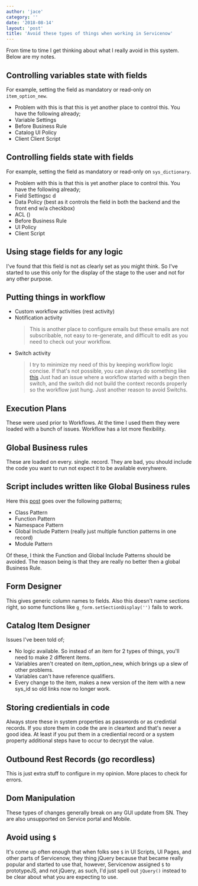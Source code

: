```yaml
---
author: 'jace'
category: ''
date: '2018-08-14'
layout: 'post'
title: 'Avoid these types of things when working in Servicenow'
---
```


From time to time I get thinking about what I really avoid in this system.  Below are my notes.

<!--more-->

## Controlling variables state with fields

For example, setting the field as mandatory or read-only on `item_option_new`.

- Problem with this is that this is yet another place to control this.  You have the following already;
- Variable Settings
- Before Business Rule
- Catalog UI Policy
- Client Client Script

## Controlling fields state with fields

For example, setting the field as mandatory or read-only on `sys_dictionary`.

- Problem with this is that this is yet another place to control this.  You have the following already;
- Field Settingsc d
- Data Policy (best as it controls the field in both the backend and the front end w/a checkbox)
- ACL ()
- Before Business Rule
- UI Policy
- Client Script

## Using stage fields for any logic

I've found that this field is not as clearly set as you might think.  So I've started to use this only for the display of the stage to the user and not for any other purpose.

## Putting things in workflow

- Custom workflow activities (rest activity)
- Notification activity
  > This is another place to configure emails but these emails are not subscribable, not easy to re-generate, and difficult to edit as you need to check out your workflow.
- Switch activity
  > I try to minimize my need of this by keeping workflow logic concise.  If that's not possible, you can always do something like [this](https://snprotips.com/blog/2018/3/15/video-custom-output-transition-conditions-from-a-single-workflow-script-activity)
  > Just had an issue where a workflow started with a begin then switch, and the switch did not build the context records properly so the workflow just hung.  Just another reason to avoid Switchs.

## Execution Plans

These were used prior to Workflows.  At the time I used them they were loaded with a bunch of issues.  Workflow has a lot more flexibility.

## Global Business rules

These are loaded on every. single. record.  They are bad, you should include the code you want to run not expect it to be available everyhwere.

## Script includes written like Global Business rules

Here this [post](https://codecreative.io/servicenow/interface-design-patterns-for-script-includes) goes over the following patterns;

- Class Pattern
- Function Pattern
- Namespace Pattern
- Global Include Pattern (really just multiple function patterns in one record)
- Module Pattern

Of these, I think the Function and Global Include Patterns should be avoided.  The reason being is that they are really no better then a global Business Rule.

## Form Designer

This gives generic column names to fields.  Also this doesn't name sections right, so some functions like `g_form.setSectionDisplay('')` fails to work.

## Catalog Item Designer

Issues I've been told of;

- No logic available.  So instead of an item for 2 types of things, you'll need to make 2 different items.
- Variables aren't created on item_option_new, which brings up a slew of other problems.
- Variables can't have reference qualifiers.
- Every change to the item, makes a new version of the item with a new sys_id so old links now no longer work.

## Storing credientials in code

Always store these in system properties as passwords or as credintial records.  If you store them in code the are in cleartext and that's never a good idea.  At least if you put them in a crediential record or a system property additional steps have to occur to decrypt the value.

## Outbound Rest Records (go recordless)

This is just extra stuff to configure in my opinion.  More places to check for errors.

## Dom Manipulation

These types of changes generally break on any GUI update from SN.  They are also unsupported on Service portal and Mobile.

## Avoid using `$`

It's come up often enough that when folks see `$` in UI Scripts, UI Pages, and other parts of Servicenow, they thing jQuery because that became really popular and started to use that, however, Servicenow assigned `$` to prototypeJS, and not jQuery, as such, I'd just spell out `jQuery()` instead to be clear about what you are expecting to use.